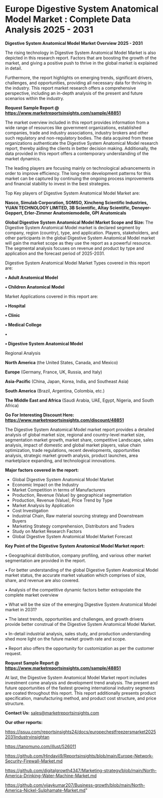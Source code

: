 # Europe Digestive System Anatomical Model Market : Complete Data Analysis 2025 - 2031

<Strong> Digestive System Anatomical Model Market Overview 2025 - 2031</strong>

The rising technology in Digestive System Anatomical Model Market is also depicted in this research report. Factors that are boosting the growth of the market, and giving a positive push to thrive in the global market is explained in detail.

Furthermore, the report highlights on emerging trends, significant drivers, challenges, and opportunities, providing all necessary data for thriving in the industry. This report market research offers a comprehensive perspective, including an in-depth analysis of the present and future scenarios within the industry.

<strong>Request Sample Report @ <a href=https://www.marketreportsinsights.com/sample/48851>https://www.marketreportsinsights.com/sample/48851</a></strong>

The market overview included in this report provides information from a wide range of resources like government organizations, established companies, trade and industry associations, industry brokers and other such regulatory and non-regulatory bodies. The data acquired from these organizations authenticate the Digestive System Anatomical Model research report, thereby aiding the clients in better decision making. Additionally, the data provided in this report offers a contemporary understanding of the market dynamics.

The leading players are focusing mainly on technological advancements in order to improve efficiency. The long-term development patterns for this market can be captured by continuing the ongoing process improvements and financial stability to invest in the best strategies.

Top Key players of Digestive System Anatomical Model Market are:

<strong>Nasco, Simulab Corporation, SOMSO, Xincheng Scientific Industries, YUAN TECHNOLOGY LIMITED, 3B Scientific, Altay Scientific, Denoyer-Geppert, Erler-Zimmer Anatomiemodelle, GPI Anatomicals</strong>

<strong><b>Global Digestive System Anatomical Model Market Scope and Size:</b></strong>
The Digestive System Anatomical Model market is declared segment by company, region (country), type, and application. Players, stakeholders, and other participants in the global Digestive System Anatomical Model market will gain the market scope as they use the report as a powerful resource. The segmental analysis focuses on revenue and product by type and application and the forecast period of 2025-2031.

Digestive System Anatomical Model Market Types covered in this report are:

<strong>•  Adult Anatomical Model

•  Children Anatomical Model</strong>

Market Applications covered in this report are:

<strong>•  Hospital

•  Clinic

•  Medical College

•  

•  Digestive System Anatomical Model</strong> 

Regional Analysis

<strong>North America</strong> (the United States, Canada, and Mexico)

<strong>Europe</strong> (Germany, France, UK, Russia, and Italy)

<strong>Asia-Pacific</strong> (China, Japan, Korea, India, and Southeast Asia)

<strong>South America</strong> (Brazil, Argentina, Colombia, etc.)

<strong>The Middle East and Africa</strong> (Saudi Arabia, UAE, Egypt, Nigeria, and South Africa)

<strong>Go For Interesting Discount Here: <a href=https://www.marketreportsinsights.com/discount/48851>https://www.marketreportsinsights.com/discount/48851</a></strong>

The Digestive System Anatomical Model market report provides a detailed analysis of global market size, regional and country-level market size, segmentation market growth, market share, competitive Landscape, sales analysis, impact of domestic and global market players, value chain optimization, trade regulations, recent developments, opportunities analysis, strategic market growth analysis, product launches, area marketplace expanding, and technological innovations.

<strong><b>Major factors covered in the report:</b></strong>
<ul>
  <li>Global Digestive System Anatomical Model Market </li>
  <li>Economic Impact on the Industry</li>
  <li>Market Competition in terms of Manufacturers</li>
  <li>Production, Revenue (Value) by geographical segmentation</li>
  <li>Production, Revenue (Value), Price Trend by Type</li>
  <li>Market Analysis by Application</li>
  <li>Cost Investigation</li>
  <li>Industrial Chain, Raw material sourcing strategy and Downstream Buyers</li>
  <li>Marketing Strategy comprehension, Distributors and Traders</li>
  <li>Study on Market Research Factors</li>
  <li>Global Digestive System Anatomical Model Market Forecast</li>
</ul>

<strong><b>Key Point of the Digestive System Anatomical Model Market report:</b></strong>

• Geographical distribution, company profiling, and various other market segmentation are provided in the report.

• For better understanding of the global Digestive System Anatomical Model market status, the accurate market valuation which comprises of size, share, and revenue are also covered.

• Analysis of the competitive dynamic factors better extrapolate the complete market overview

• What will be the size of the emerging Digestive System Anatomical Model market in 2031?

• The latest trends, opportunities and challenges, and growth drivers provide better construal of the Digestive System Anatomical Model Market.

• In-detail industrial analysis, sales study, and production understanding shed more light on the future market growth rate and scope.

• Report also offers the opportunity for customization as per the customer request.

<strong>Request Sample Report @ <a href=https://www.marketreportsinsights.com/sample/48851>https://www.marketreportsinsights.com/sample/48851</a></strong>

At last, the Digestive System Anatomical Model Market report includes investment come analysis and development trend analysis. The present and future opportunities of the fastest growing international industry segments are coated throughout this report. This report additionally presents product specification, manufacturing method, and product cost structure, and price structure.

<strong>Contact Us:</strong>
sales@marketreportsinsights.com

<strong>Our other reports:</strong>

<a href=https://issuu.com/reportsinsights24/docs/europechestfreezersmarket20252031industryinsightan>https://issuu.com/reportsinsights24/docs/europechestfreezersmarket20252031industryinsightan</a>

<a href=https://tanomuno.com/illust/526011>https://tanomuno.com/illust/526011</a>

<a href=https://github.com/Hindavii9/Reportsinsights/blob/main/Europe-Network-Security-Firewall-Market.md>https://github.com/Hindavii9/Reportsinsights/blob/main/Europe-Network-Security-Firewall-Market.md</a>

<a href=https://github.com/digitalgrowth4347/Marketing-strategy/blob/main/North-America-Drinking-Water-Machine-Market.md>https://github.com/digitalgrowth4347/Marketing-strategy/blob/main/North-America-Drinking-Water-Machine-Market.md</a>

<a href=https://github.com/vijaykumar207/Business-growth/blob/main/North-America-Nickel-Sulphamate-Market.md>https://github.com/vijaykumar207/Business-growth/blob/main/North-America-Nickel-Sulphamate-Market.md</a>"
